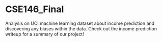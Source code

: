 # CSE146_Final
Analysis on UCI machine learning dataset about income prediction and discovering any biases within the data.
Check out the income prediction writeup for a summary of our project!
